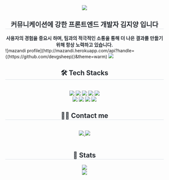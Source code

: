 <div align= "center">
    <img src="https://capsule-render.vercel.app/api?type=rect&color=0:9198ba,100:36425e&height=240&text=Hello,%20gsheep’s%20Dream%20Space&animation=fadeIn&fontColor=ffffff&fontSize=50" />
    </div>
    <div align= "center"> 
    <h2 style="border-bottom: 1px solid #d8dee4; color: #282d33;"> 커뮤니케이션에 강한 프론트엔드 개발자 김지양 입니다 </h2>  
    <div style="font-weight: 700; font-size: 15px; text-align: center; color: #282d33;"> 사용자의 경험을 중요시 하며, 팀과의 적극적인 소통을 통해 더 나은 결과를 만들기 위해 항상 노력하고 있습니다. </div> 
    </div>
    <div>
![mazandi profile](http://mazandi.herokuapp.com/api?handle={(https://github.com/devgsheep)}&theme=warm)
        <img src="http://mazandi.herokuapp.com/api?handle={(https://github.com/devgsheep)}&theme=warm"/>
    </div>
    <div align= "center">
    <h2 style="border-bottom: 1px solid #d8dee4; color: #282d33;"> 🛠️ Tech Stacks </h2> <br> 
    <div style="margin: 0 auto; text-align: center;" align= "center"> <img src="https://img.shields.io/badge/Github-181717?style=flat-square&logo=Github&logoColor=white">
          <img src="https://img.shields.io/badge/HTML5-E34F26?style=flat-square&logo=HTML5&logoColor=white">
          <img src="https://img.shields.io/badge/Javascript-F7DF1E?style=flat-square&logo=Javascript&logoColor=white">
          <img src="https://img.shields.io/badge/React-61DAFB?style=flat-square&logo=React&logoColor=white">
          <img src="https://img.shields.io/badge/Recoil-0179f3?style=flat-square&logo=Recoil&logoColor=white">
          <br/><img src="https://img.shields.io/badge/Vercel-000000?style=flat-square&logo=Vercel&logoColor=white">
          <img src="https://img.shields.io/badge/Slack-4A154B?style=flat-square&logo=Slack&logoColor=white">
          <img src="https://img.shields.io/badge/CSS3-1572B6?style=flat-square&logo=CSS3&logoColor=white">
          <img src="https://img.shields.io/badge/Tailwind CSS-06B6D4?style=flat-square&logo=Tailwind CSS&logoColor=white">
          </div>
    </div>
    <div align= "center">
    <h2 style="border-bottom: 1px solid #d8dee4; color: #282d33;"> 🧑‍💻 Contact me </h2> <br> 
    <div align= "center"> <a href="https://www.notion.so/2163900c3ef280348281c9ea6ba0dc07"> <img src="https://img.shields.io/badge/Notion-000000?style=flat-square&logo=Notion&logoColor=white&link="> </a>
         <a href=mailto:> <img src="https://img.shields.io/badge/Gmail-EA4335?style=flat-square&logo=Gmail&logoColor=white&link=mailto:"> </a>
          </div>  <br> 
    <div align= "center">  </div> 
    </div>
    <div align= "center"> 
    <h2 style="border-bottom: 1px solid #d8dee4; color: #282d33;"> 🏅 Stats </h2> 
        <div align= "center"> <img src="https://github-readme-stats.vercel.app/api?username=devgsheep&bg_color=180,000000,&title_color=000000&text_color=000000"
         /> 
            <br>
            <img src="https://github-readme-stats.vercel.app/api/top-langs/?username=devgsheep&layout=compact&bg_color=180,000000,&title_color=000000&text_color=000000"
           /> </div> 
    </div>
    
